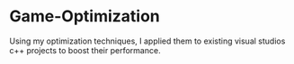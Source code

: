 # Game-Optimization
Using my optimization techniques, I applied them to existing visual studios c++ projects to boost their performance. 
